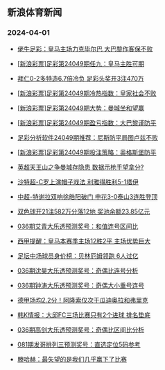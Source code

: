 ## 新浪体育新闻 
### 2024-04-01

+ [佬牛足彩：皇马主场力克毕尔巴 大巴黎作客保不败](https://sports.sina.com.cn/l/2024-03-31/doc-inaqerav9268194.shtml)

+ [[新浪彩票]足彩第24049期任九：皇马主胜可期](https://sports.sina.com.cn/l/2024-03-31/doc-inaqekuz8573953.shtml)

+ [拜仁0-2多特造6.7倍冷负 足彩头奖开3注470万](https://sports.sina.com.cn/l/2024-03-31/doc-inaqekuw2595390.shtml)

+ [[新浪彩票]足彩第24049期冷热指数：皇家社会不败](https://sports.sina.com.cn/l/2024-03-31/doc-inaqekuz8574458.shtml)

+ [[新浪彩票]足彩第24049期大势：曼城坐和望赢](https://sports.sina.com.cn/l/2024-03-31/doc-inaqekuu0461867.shtml)

+ [[新浪彩票]足彩第24049期盈亏指数：大巴黎谨防平](https://sports.sina.com.cn/l/2024-03-31/doc-inaqekuz8574202.shtml)

+ [足彩分析软件24049期推荐：尼斯防平局图卢兹不败](https://sports.sina.com.cn/l/2024-03-31/doc-inaqekuz8574863.shtml)

+ [[新浪彩票]足彩第24049期投注策略：奥格斯堡防平](https://sports.sina.com.cn/l/2024-03-31/doc-inaqekuw2596326.shtml)

+ [英超天王山之争曼城存隐患 数据示枪手望拿分?](https://sports.sina.com.cn/l/2024-03-31/doc-inapypnq2421721.shtml)

+ [沙特超-C罗上演帽子戏法 利雅得胜利5-1塔伊](https://sports.sina.com.cn/global/others/2024-03-31/doc-inaqekuw2595998.shtml)

+ [中超-特谢拉双响徐皓阳破门 申花3-0泰山3连胜登顶](https://sports.sina.com.cn/china/j/2024-03-31/doc-inaqfsqn6903753.shtml)

+ [双色球开21注582万分落12地 奖池余额23.85亿元](https://sports.sina.com.cn/l/2024-03-31/doc-inaqfsqm7915050.shtml)

+ [036期艾青大乐透预测奖号：和值连号区间比](https://sports.sina.com.cn/l/2024-03-31/doc-inaqezst8253559.shtml)

+ [西甲提醒：皇马本赛季主场12胜2平 主场优势巨大](https://sports.sina.com.cn/l/2024-03-31/doc-inaqerav9265253.shtml)

+ [足坛中场球员身价榜：贝林厄姆领跑 6人过亿](https://sports.sina.com.cn/g/laliga/2024-03-31/doc-inaqctxf9717839.shtml)

+ [036期沈昊大乐透预测奖号：奇偶比连号分析](https://sports.sina.com.cn/l/2024-03-31/doc-inaqezsr9049333.shtml)

+ [036期钟涛大乐透预测奖号：奇偶大小重号连号](https://sports.sina.com.cn/l/2024-03-31/doc-inaqezsq2272785.shtml)

+ [德甲场均2.2分！阿隆索仅次于瓜迪奥拉和弗里克](https://sports.sina.com.cn/global/germany/2024-03-31/doc-inaqctxf9724552.shtml)

+ [韩K情报：大邱FC三场比赛只有2个进球 排名垫底](https://sports.sina.com.cn/l/2024-03-31/doc-inaqevkw7351702.shtml)

+ [036期高剑大乐透预测奖号：奇偶比区间比分析](https://sports.sina.com.cn/l/2024-03-31/doc-inaqezsq2272928.shtml)

+ [081期发哥排列三预测奖号：直选定位5码参考](https://sports.sina.com.cn/l/2024-03-31/doc-inaqezst8250751.shtml)

+ [滕哈赫：最失望的是我们几乎赢下了比赛](https://sports.sina.com.cn/g/2024-03-31/doc-inaqevkw7360722.shtml)

